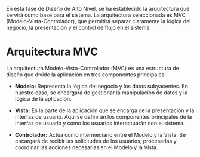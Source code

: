 En esta fase de Diseño de Alto Nivel, se ha establecido la arquitectura que servirá como base para el sistema. La arquitectura seleccionada es MVC (Modelo-Vista-Controlador), que permitirá separar claramente la lógica del negocio, la presentación y el control de flujo en el sistema.

# Arquitectura MVC

La arquitectura Modelo-Vista-Controlador (MVC) es una estructura de diseño que divide la aplicación en tres componentes principales:

- **Modelo:** Representa la lógica del negocio y los datos subyacentes. En nuestro caso, se encargará de gestionar la manipulación de datos y la lógica de la aplicación.

- **Vista:** Es la parte de la aplicación que se encarga de la presentación y la interfaz de usuario. Aquí se definirán los componentes principales de la interfaz de usuario y cómo los usuarios interactuarán con el sistema.

- **Controlador:** Actúa como intermediario entre el Modelo y la Vista. Se encargará de recibir las solicitudes de los usuarios, procesarlas y coordinar las acciones necesarias en el Modelo y la Vista.